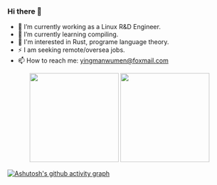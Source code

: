 ### Hi there 👋

<!--
**yingmanwumen/yingmanwumen** is a ✨ _special_ ✨ repository because its `README.md` (this file) appears on your GitHub profile.

Here are some ideas to get you started:
- 👯 I’m looking to collaborate on ...
- 🤔 I’m looking for help with ...
- 💬 Ask me about ...
- 😄 Pronouns: ...
- ⚡ Fun fact: ...
-->
- 🔭 I’m currently working as a Linux R&D Engineer.
- 🌱 I’m currently learning compiling.
- 🤔 I'm interested in Rust, programe language theory.
- ⚡ I am seeking remote/oversea jobs.
- 📫 How to reach me: yingmanwumen@foxmail.com

<div align="center">
<img height="200px" src="https://github-readme-stats.vercel.app/api?username=yingmanwumen">
<!----
<img height="200px" src="https://github-readme-stats.vercel.app/api/top-langs/?username=yingmanwumen">
----!>
  <img height="200px" src="https://github-readme-stats.vercel.app/api/top-langs/?username=yingmanwumen&layout=compact"/>
  
</div>

[![Ashutosh's github activity graph](https://github-readme-activity-graph.vercel.app/graph?username=yingmanwumen&bg_color=ffffff&color=000000&line=62a0ea&point=1a5fb4&area=true&hide_border=true)](https://github.com/ashutosh00710/github-readme-activity-graph)
